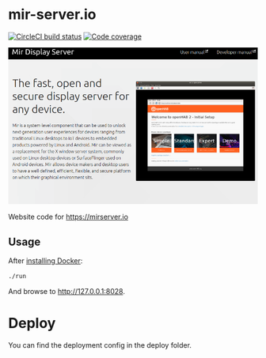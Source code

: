 # mir-server.io
[![CircleCI build status](https://circleci.com/gh/canonical-web-and-design/mir-server.io.svg?style=shield)](https://circleci.com/gh/canonical-web-and-design/mir-server.io) [![Code coverage](https://codecov.io/gh/canonical-web-and-design/mir-server.io/branch/master/graph/badge.svg)](https://codecov.io/gh/canonical-web-and-design/mir-server.io)

<a href="resources/mirserver-website.png" target="_blank"><img src="resources/mirserver-website.png" alt="Mir website" ></a>

Website code for https://mirserver.io

## Usage

After [installing Docker](https://docs.docker.com/install/):

``` bash
./run
```

And browse to http://127.0.0.1:8028.

# Deploy
You can find the deployment config in the deploy folder.
